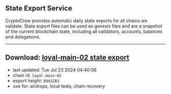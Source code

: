 ## State Export Service
CryptoCrew provides automatic daily state exports for all chains we validate. State export files can be used as genesis files and are a snapshot of the current blockchain state, including all validators, accounts, balances and delegations.

---
**Download: [loyal-main-02 state export](https://dl-eu2.ccvalidators.com/SERVICE/loyal/loyal-main-02_export_8943283.json)**
---

- last updated: Tue Jul 23 2024 04:40:06
- chain id: `loyal-main-02`
- export height: `8943283`
- use for: airdrops, local tests, chain recovery
